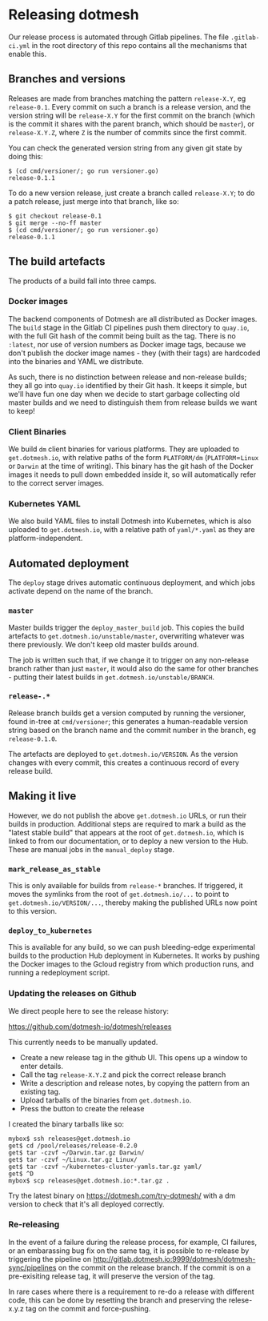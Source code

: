 # Releasing dotmesh

Our release process is automated through Gitlab pipelines. The file
`.gitlab-ci.yml` in the root directory of this repo contains all the
mechanisms that enable this.

## Branches and versions

Releases are made from branches matching the pattern `release-X.Y`, eg
`release-0.1`. Every commit on such a branch is a release version, and
the version string will be `release-X.Y` for the first commit on the
branch (which is the commit it shares with the parent branch, which
should be `master`), or `release-X.Y.Z`, where `Z` is the number of
commits since the first commit.

You can check the generated version string from any given git state by doing this:

```
$ (cd cmd/versioner/; go run versioner.go)
release-0.1.1
```

To do a new version release, just create a branch called
`release-X.Y`; to do a patch release, just merge into that branch,
like so:

```
$ git checkout release-0.1
$ git merge --no-ff master
$ (cd cmd/versioner/; go run versioner.go)
release-0.1.1
```

## The build artefacts

The products of a build fall into three camps.

### Docker images

The backend components of Dotmesh are all distributed as Docker
images. The `build` stage in the Gitlab CI pipelines push them
directory to `quay.io`, with the full Git hash of the commit being
built as the tag. There is no `:latest`, nor use of version numbers as
Docker image tags, because we don't publish the docker image names -
they (with their tags) are hardcoded into the binaries and YAML we
distribute.

As such, there is no distinction between release and non-release
builds; they all go into `quay.io` identified by their Git hash. It
keeps it simple, but we'll have fun one day when we decide to start
garbage collecting old master builds and we need to distinguish them
from release builds we want to keep!

### Client Binaries

We build `dm` client binaries for various platforms. They are uploaded
to `get.dotmesh.io`, with relative paths of the form `PLATFORM/dm`
(`PLATFORM`=`Linux` or `Darwin` at the time of writing). This binary
has the git hash of the Docker images it needs to pull down embedded
inside it, so will automatically refer to the correct server images.

### Kubernetes YAML

We also build YAML files to install Dotmesh into Kubernetes, which is
also uploaded to `get.dotmesh.io`, with a relative path of
`yaml/*.yaml` as they are platform-independent.

## Automated deployment

The `deploy` stage drives automatic continuous deployment, and which
jobs activate depend on the name of the branch.

### `master`

Master builds trigger the `deploy_master_build` job. This copies the
build artefacts to `get.dotmesh.io/unstable/master`, overwriting
whatever was there previously. We don't keep old master builds around.

The job is written such that, if we change it to trigger on any
non-release branch rather than just `master`, it would also do the
same for other branches - putting their latest builds in
`get.dotmesh.io/unstable/BRANCH`.

### `release-.*`

Release branch builds get a version computed by running the versioner,
found in-tree at `cmd/versioner`; this generates a human-readable
version string based on the branch name and the commit number in the
branch, eg `release-0.1.0`.

The artefacts are deployed to `get.dotmesh.io/VERSION`. As the version
changes with every commit, this creates a continuous record of every
release build.

## Making it live

However, we do not publish the above `get.dotmesh.io` URLs, or run
their builds in production. Additional steps are required to mark a
build as the "latest stable build" that appears at the root of
`get.dotmesh.io`, which is linked to from our documentation, or to
deploy a new version to the Hub. These are manual jobs in the
`manual_deploy` stage.

### `mark_release_as_stable`

This is only available for builds from `release-*` branches. If
triggered, it moves the symlinks from the root of `get.dotmesh.io/...`
to point to `get.dotmesh.io/VERSION/...`, thereby making the published
URLs now point to this version.

### `deploy_to_kubernetes`

This is available for any build, so we can push bleeding-edge
experimental builds to the production Hub deployment in Kubernetes. It
works by pushing the Docker images to the Gcloud registry from which
production runs, and running a redeployment script.

### Updating the releases on Github

We direct people here to see the release history:

https://github.com/dotmesh-io/dotmesh/releases

This currently needs to be manually updated.

 * Create a new release tag in the github UI. This opens up a window to enter details.
 * Call the tag `release-X.Y.Z` and pick the correct release branch
 * Write a description and release notes, by copying the pattern from an existing tag.
 * Upload tarballs of the binaries from `get.dotmesh.io`.
 * Press the button to create the release

I created the binary tarballs like so:

```
mybox$ ssh releases@get.dotmesh.io
get$ cd /pool/releases/release-0.2.0
get$ tar -czvf ~/Darwin.tar.gz Darwin/
get$ tar -czvf ~/Linux.tar.gz Linux/
get$ tar -czvf ~/kubernetes-cluster-yamls.tar.gz yaml/
get$ ^D
mybox$ scp releases@get.dotmesh.io:*.tar.gz .
```

Try the latest binary on https://dotmesh.com/try-dotmesh/ with a dm
version to check that it's all deployed correctly.

### Re-releasing
In the event of a failure during the release process, for example, CI failures, or an embarassing bug fix on the same tag, it is possible to re-release by triggering the pipeline on http://gitlab.dotmesh.io:9999/dotmesh/dotmesh-sync/pipelines on the commit on the release branch. If the commit is on a pre-exisiting release tag, it will preserve the version of the tag.

In rare cases where there is a requirement to re-do a release with different code, this can be done by resetting the branch and preserving the relese-x.y.z tag on the commit and force-pushing.
